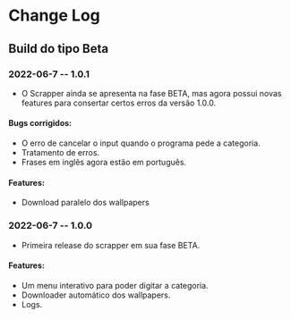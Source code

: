 # Change Log

## Build do tipo Beta

### 2022-06-7 -- 1.0.1

- O Scrapper ainda se apresenta na fase BETA, mas agora possui novas features para consertar certos erros da versão 1.0.0.

#### Bugs corrigidos:

- O erro de cancelar o input quando o programa pede a categoria.
- Tratamento de erros.
- Frases em inglês agora estão em português.

#### Features:

- Download paralelo dos wallpapers

### 2022-06-7 -- 1.0.0

- Primeira release do scrapper em sua fase BETA.

#### Features:

- Um menu interativo para poder digitar a categoria.
- Downloader automático dos wallpapers.
- Logs.

